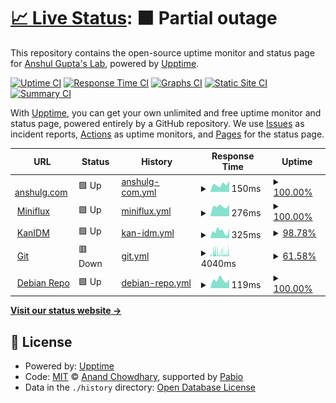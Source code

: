 # [📈 Live Status](https://ansg191-lab.github.io/uptime): <!--live status--> **🟧 Partial outage**

This repository contains the open-source uptime monitor and status page for [Anshul Gupta's Lab](https://anshulg.com), powered by [Upptime](https://github.com/upptime/upptime).

[![Uptime CI](https://github.com/ansg191-lab/uptime/workflows/Uptime%20CI/badge.svg)](https://github.com/ansg191-lab/uptime/actions?query=workflow%3A%22Uptime+CI%22)
[![Response Time CI](https://github.com/ansg191-lab/uptime/workflows/Response%20Time%20CI/badge.svg)](https://github.com/ansg191-lab/uptime/actions?query=workflow%3A%22Response+Time+CI%22)
[![Graphs CI](https://github.com/ansg191-lab/uptime/workflows/Graphs%20CI/badge.svg)](https://github.com/ansg191-lab/uptime/actions?query=workflow%3A%22Graphs+CI%22)
[![Static Site CI](https://github.com/ansg191-lab/uptime/workflows/Static%20Site%20CI/badge.svg)](https://github.com/ansg191-lab/uptime/actions?query=workflow%3A%22Static+Site+CI%22)
[![Summary CI](https://github.com/ansg191-lab/uptime/workflows/Summary%20CI/badge.svg)](https://github.com/ansg191-lab/uptime/actions?query=workflow%3A%22Summary+CI%22)

With [Upptime](https://upptime.js.org), you can get your own unlimited and free uptime monitor and status page, powered entirely by a GitHub repository. We use [Issues](https://github.com/ansg191-lab/uptime/issues) as incident reports, [Actions](https://github.com/ansg191-lab/uptime/actions) as uptime monitors, and [Pages](https://ansg191-lab.github.io/uptime) for the status page.

<!--start: status pages-->
<!-- This summary is generated by Upptime (https://github.com/upptime/upptime) -->
<!-- Do not edit this manually, your changes will be overwritten -->
<!-- prettier-ignore -->
| URL | Status | History | Response Time | Uptime |
| --- | ------ | ------- | ------------- | ------ |
| <img alt="" src="https://icons.duckduckgo.com/ip3/anshulg.com.ico" height="13"> [anshulg.com](https://anshulg.com) | 🟩 Up | [anshulg-com.yml](https://github.com/ansg191-lab/uptime/commits/HEAD/history/anshulg-com.yml) | <details><summary><img alt="Response time graph" src="./graphs/anshulg-com/response-time-week.png" height="20"> 150ms</summary><br><a href="https://status.anshulg.com/history/anshulg-com"><img alt="Response time 207" src="https://img.shields.io/endpoint?url=https%3A%2F%2Fraw.githubusercontent.com%2Fansg191-lab%2Fuptime%2FHEAD%2Fapi%2Fanshulg-com%2Fresponse-time.json"></a><br><a href="https://status.anshulg.com/history/anshulg-com"><img alt="24-hour response time 212" src="https://img.shields.io/endpoint?url=https%3A%2F%2Fraw.githubusercontent.com%2Fansg191-lab%2Fuptime%2FHEAD%2Fapi%2Fanshulg-com%2Fresponse-time-day.json"></a><br><a href="https://status.anshulg.com/history/anshulg-com"><img alt="7-day response time 150" src="https://img.shields.io/endpoint?url=https%3A%2F%2Fraw.githubusercontent.com%2Fansg191-lab%2Fuptime%2FHEAD%2Fapi%2Fanshulg-com%2Fresponse-time-week.json"></a><br><a href="https://status.anshulg.com/history/anshulg-com"><img alt="30-day response time 299" src="https://img.shields.io/endpoint?url=https%3A%2F%2Fraw.githubusercontent.com%2Fansg191-lab%2Fuptime%2FHEAD%2Fapi%2Fanshulg-com%2Fresponse-time-month.json"></a><br><a href="https://status.anshulg.com/history/anshulg-com"><img alt="1-year response time 207" src="https://img.shields.io/endpoint?url=https%3A%2F%2Fraw.githubusercontent.com%2Fansg191-lab%2Fuptime%2FHEAD%2Fapi%2Fanshulg-com%2Fresponse-time-year.json"></a></details> | <details><summary><a href="https://status.anshulg.com/history/anshulg-com">100.00%</a></summary><a href="https://status.anshulg.com/history/anshulg-com"><img alt="All-time uptime 100.00%" src="https://img.shields.io/endpoint?url=https%3A%2F%2Fraw.githubusercontent.com%2Fansg191-lab%2Fuptime%2FHEAD%2Fapi%2Fanshulg-com%2Fuptime.json"></a><br><a href="https://status.anshulg.com/history/anshulg-com"><img alt="24-hour uptime 100.00%" src="https://img.shields.io/endpoint?url=https%3A%2F%2Fraw.githubusercontent.com%2Fansg191-lab%2Fuptime%2FHEAD%2Fapi%2Fanshulg-com%2Fuptime-day.json"></a><br><a href="https://status.anshulg.com/history/anshulg-com"><img alt="7-day uptime 100.00%" src="https://img.shields.io/endpoint?url=https%3A%2F%2Fraw.githubusercontent.com%2Fansg191-lab%2Fuptime%2FHEAD%2Fapi%2Fanshulg-com%2Fuptime-week.json"></a><br><a href="https://status.anshulg.com/history/anshulg-com"><img alt="30-day uptime 100.00%" src="https://img.shields.io/endpoint?url=https%3A%2F%2Fraw.githubusercontent.com%2Fansg191-lab%2Fuptime%2FHEAD%2Fapi%2Fanshulg-com%2Fuptime-month.json"></a><br><a href="https://status.anshulg.com/history/anshulg-com"><img alt="1-year uptime 100.00%" src="https://img.shields.io/endpoint?url=https%3A%2F%2Fraw.githubusercontent.com%2Fansg191-lab%2Fuptime%2FHEAD%2Fapi%2Fanshulg-com%2Fuptime-year.json"></a></details>
| <img alt="" src="https://icons.duckduckgo.com/ip3/miniflux.anshulg.com.ico" height="13"> [Miniflux](https://miniflux.anshulg.com) | 🟩 Up | [miniflux.yml](https://github.com/ansg191-lab/uptime/commits/HEAD/history/miniflux.yml) | <details><summary><img alt="Response time graph" src="./graphs/miniflux/response-time-week.png" height="20"> 276ms</summary><br><a href="https://status.anshulg.com/history/miniflux"><img alt="Response time 568" src="https://img.shields.io/endpoint?url=https%3A%2F%2Fraw.githubusercontent.com%2Fansg191-lab%2Fuptime%2FHEAD%2Fapi%2Fminiflux%2Fresponse-time.json"></a><br><a href="https://status.anshulg.com/history/miniflux"><img alt="24-hour response time 320" src="https://img.shields.io/endpoint?url=https%3A%2F%2Fraw.githubusercontent.com%2Fansg191-lab%2Fuptime%2FHEAD%2Fapi%2Fminiflux%2Fresponse-time-day.json"></a><br><a href="https://status.anshulg.com/history/miniflux"><img alt="7-day response time 276" src="https://img.shields.io/endpoint?url=https%3A%2F%2Fraw.githubusercontent.com%2Fansg191-lab%2Fuptime%2FHEAD%2Fapi%2Fminiflux%2Fresponse-time-week.json"></a><br><a href="https://status.anshulg.com/history/miniflux"><img alt="30-day response time 299" src="https://img.shields.io/endpoint?url=https%3A%2F%2Fraw.githubusercontent.com%2Fansg191-lab%2Fuptime%2FHEAD%2Fapi%2Fminiflux%2Fresponse-time-month.json"></a><br><a href="https://status.anshulg.com/history/miniflux"><img alt="1-year response time 568" src="https://img.shields.io/endpoint?url=https%3A%2F%2Fraw.githubusercontent.com%2Fansg191-lab%2Fuptime%2FHEAD%2Fapi%2Fminiflux%2Fresponse-time-year.json"></a></details> | <details><summary><a href="https://status.anshulg.com/history/miniflux">100.00%</a></summary><a href="https://status.anshulg.com/history/miniflux"><img alt="All-time uptime 99.79%" src="https://img.shields.io/endpoint?url=https%3A%2F%2Fraw.githubusercontent.com%2Fansg191-lab%2Fuptime%2FHEAD%2Fapi%2Fminiflux%2Fuptime.json"></a><br><a href="https://status.anshulg.com/history/miniflux"><img alt="24-hour uptime 100.00%" src="https://img.shields.io/endpoint?url=https%3A%2F%2Fraw.githubusercontent.com%2Fansg191-lab%2Fuptime%2FHEAD%2Fapi%2Fminiflux%2Fuptime-day.json"></a><br><a href="https://status.anshulg.com/history/miniflux"><img alt="7-day uptime 100.00%" src="https://img.shields.io/endpoint?url=https%3A%2F%2Fraw.githubusercontent.com%2Fansg191-lab%2Fuptime%2FHEAD%2Fapi%2Fminiflux%2Fuptime-week.json"></a><br><a href="https://status.anshulg.com/history/miniflux"><img alt="30-day uptime 100.00%" src="https://img.shields.io/endpoint?url=https%3A%2F%2Fraw.githubusercontent.com%2Fansg191-lab%2Fuptime%2FHEAD%2Fapi%2Fminiflux%2Fuptime-month.json"></a><br><a href="https://status.anshulg.com/history/miniflux"><img alt="1-year uptime 99.79%" src="https://img.shields.io/endpoint?url=https%3A%2F%2Fraw.githubusercontent.com%2Fansg191-lab%2Fuptime%2FHEAD%2Fapi%2Fminiflux%2Fuptime-year.json"></a></details>
| <img alt="" src="https://icons.duckduckgo.com/ip3/auth.anshulg.com.ico" height="13"> [KanIDM](https://auth.anshulg.com) | 🟩 Up | [kan-idm.yml](https://github.com/ansg191-lab/uptime/commits/HEAD/history/kan-idm.yml) | <details><summary><img alt="Response time graph" src="./graphs/kan-idm/response-time-week.png" height="20"> 325ms</summary><br><a href="https://status.anshulg.com/history/kan-idm"><img alt="Response time 330" src="https://img.shields.io/endpoint?url=https%3A%2F%2Fraw.githubusercontent.com%2Fansg191-lab%2Fuptime%2FHEAD%2Fapi%2Fkan-idm%2Fresponse-time.json"></a><br><a href="https://status.anshulg.com/history/kan-idm"><img alt="24-hour response time 450" src="https://img.shields.io/endpoint?url=https%3A%2F%2Fraw.githubusercontent.com%2Fansg191-lab%2Fuptime%2FHEAD%2Fapi%2Fkan-idm%2Fresponse-time-day.json"></a><br><a href="https://status.anshulg.com/history/kan-idm"><img alt="7-day response time 325" src="https://img.shields.io/endpoint?url=https%3A%2F%2Fraw.githubusercontent.com%2Fansg191-lab%2Fuptime%2FHEAD%2Fapi%2Fkan-idm%2Fresponse-time-week.json"></a><br><a href="https://status.anshulg.com/history/kan-idm"><img alt="30-day response time 297" src="https://img.shields.io/endpoint?url=https%3A%2F%2Fraw.githubusercontent.com%2Fansg191-lab%2Fuptime%2FHEAD%2Fapi%2Fkan-idm%2Fresponse-time-month.json"></a><br><a href="https://status.anshulg.com/history/kan-idm"><img alt="1-year response time 330" src="https://img.shields.io/endpoint?url=https%3A%2F%2Fraw.githubusercontent.com%2Fansg191-lab%2Fuptime%2FHEAD%2Fapi%2Fkan-idm%2Fresponse-time-year.json"></a></details> | <details><summary><a href="https://status.anshulg.com/history/kan-idm">98.78%</a></summary><a href="https://status.anshulg.com/history/kan-idm"><img alt="All-time uptime 99.88%" src="https://img.shields.io/endpoint?url=https%3A%2F%2Fraw.githubusercontent.com%2Fansg191-lab%2Fuptime%2FHEAD%2Fapi%2Fkan-idm%2Fuptime.json"></a><br><a href="https://status.anshulg.com/history/kan-idm"><img alt="24-hour uptime 100.00%" src="https://img.shields.io/endpoint?url=https%3A%2F%2Fraw.githubusercontent.com%2Fansg191-lab%2Fuptime%2FHEAD%2Fapi%2Fkan-idm%2Fuptime-day.json"></a><br><a href="https://status.anshulg.com/history/kan-idm"><img alt="7-day uptime 98.78%" src="https://img.shields.io/endpoint?url=https%3A%2F%2Fraw.githubusercontent.com%2Fansg191-lab%2Fuptime%2FHEAD%2Fapi%2Fkan-idm%2Fuptime-week.json"></a><br><a href="https://status.anshulg.com/history/kan-idm"><img alt="30-day uptime 99.72%" src="https://img.shields.io/endpoint?url=https%3A%2F%2Fraw.githubusercontent.com%2Fansg191-lab%2Fuptime%2FHEAD%2Fapi%2Fkan-idm%2Fuptime-month.json"></a><br><a href="https://status.anshulg.com/history/kan-idm"><img alt="1-year uptime 99.88%" src="https://img.shields.io/endpoint?url=https%3A%2F%2Fraw.githubusercontent.com%2Fansg191-lab%2Fuptime%2FHEAD%2Fapi%2Fkan-idm%2Fuptime-year.json"></a></details>
| <img alt="" src="https://icons.duckduckgo.com/ip3/git.anshulg.com.ico" height="13"> [Git](https://git.anshulg.com) | 🟥 Down | [git.yml](https://github.com/ansg191-lab/uptime/commits/HEAD/history/git.yml) | <details><summary><img alt="Response time graph" src="./graphs/git/response-time-week.png" height="20"> 4040ms</summary><br><a href="https://status.anshulg.com/history/git"><img alt="Response time 4232" src="https://img.shields.io/endpoint?url=https%3A%2F%2Fraw.githubusercontent.com%2Fansg191-lab%2Fuptime%2FHEAD%2Fapi%2Fgit%2Fresponse-time.json"></a><br><a href="https://status.anshulg.com/history/git"><img alt="24-hour response time 5281" src="https://img.shields.io/endpoint?url=https%3A%2F%2Fraw.githubusercontent.com%2Fansg191-lab%2Fuptime%2FHEAD%2Fapi%2Fgit%2Fresponse-time-day.json"></a><br><a href="https://status.anshulg.com/history/git"><img alt="7-day response time 4040" src="https://img.shields.io/endpoint?url=https%3A%2F%2Fraw.githubusercontent.com%2Fansg191-lab%2Fuptime%2FHEAD%2Fapi%2Fgit%2Fresponse-time-week.json"></a><br><a href="https://status.anshulg.com/history/git"><img alt="30-day response time 4667" src="https://img.shields.io/endpoint?url=https%3A%2F%2Fraw.githubusercontent.com%2Fansg191-lab%2Fuptime%2FHEAD%2Fapi%2Fgit%2Fresponse-time-month.json"></a><br><a href="https://status.anshulg.com/history/git"><img alt="1-year response time 4232" src="https://img.shields.io/endpoint?url=https%3A%2F%2Fraw.githubusercontent.com%2Fansg191-lab%2Fuptime%2FHEAD%2Fapi%2Fgit%2Fresponse-time-year.json"></a></details> | <details><summary><a href="https://status.anshulg.com/history/git">61.58%</a></summary><a href="https://status.anshulg.com/history/git"><img alt="All-time uptime 94.29%" src="https://img.shields.io/endpoint?url=https%3A%2F%2Fraw.githubusercontent.com%2Fansg191-lab%2Fuptime%2FHEAD%2Fapi%2Fgit%2Fuptime.json"></a><br><a href="https://status.anshulg.com/history/git"><img alt="24-hour uptime 64.28%" src="https://img.shields.io/endpoint?url=https%3A%2F%2Fraw.githubusercontent.com%2Fansg191-lab%2Fuptime%2FHEAD%2Fapi%2Fgit%2Fuptime-day.json"></a><br><a href="https://status.anshulg.com/history/git"><img alt="7-day uptime 61.58%" src="https://img.shields.io/endpoint?url=https%3A%2F%2Fraw.githubusercontent.com%2Fansg191-lab%2Fuptime%2FHEAD%2Fapi%2Fgit%2Fuptime-week.json"></a><br><a href="https://status.anshulg.com/history/git"><img alt="30-day uptime 87.12%" src="https://img.shields.io/endpoint?url=https%3A%2F%2Fraw.githubusercontent.com%2Fansg191-lab%2Fuptime%2FHEAD%2Fapi%2Fgit%2Fuptime-month.json"></a><br><a href="https://status.anshulg.com/history/git"><img alt="1-year uptime 94.29%" src="https://img.shields.io/endpoint?url=https%3A%2F%2Fraw.githubusercontent.com%2Fansg191-lab%2Fuptime%2FHEAD%2Fapi%2Fgit%2Fuptime-year.json"></a></details>
| <img alt="" src="https://icons.duckduckgo.com/ip3/apt.anshulg.com.ico" height="13"> [Debian Repo](https://apt.anshulg.com) | 🟩 Up | [debian-repo.yml](https://github.com/ansg191-lab/uptime/commits/HEAD/history/debian-repo.yml) | <details><summary><img alt="Response time graph" src="./graphs/debian-repo/response-time-week.png" height="20"> 119ms</summary><br><a href="https://status.anshulg.com/history/debian-repo"><img alt="Response time 130" src="https://img.shields.io/endpoint?url=https%3A%2F%2Fraw.githubusercontent.com%2Fansg191-lab%2Fuptime%2FHEAD%2Fapi%2Fdebian-repo%2Fresponse-time.json"></a><br><a href="https://status.anshulg.com/history/debian-repo"><img alt="24-hour response time 125" src="https://img.shields.io/endpoint?url=https%3A%2F%2Fraw.githubusercontent.com%2Fansg191-lab%2Fuptime%2FHEAD%2Fapi%2Fdebian-repo%2Fresponse-time-day.json"></a><br><a href="https://status.anshulg.com/history/debian-repo"><img alt="7-day response time 119" src="https://img.shields.io/endpoint?url=https%3A%2F%2Fraw.githubusercontent.com%2Fansg191-lab%2Fuptime%2FHEAD%2Fapi%2Fdebian-repo%2Fresponse-time-week.json"></a><br><a href="https://status.anshulg.com/history/debian-repo"><img alt="30-day response time 126" src="https://img.shields.io/endpoint?url=https%3A%2F%2Fraw.githubusercontent.com%2Fansg191-lab%2Fuptime%2FHEAD%2Fapi%2Fdebian-repo%2Fresponse-time-month.json"></a><br><a href="https://status.anshulg.com/history/debian-repo"><img alt="1-year response time 130" src="https://img.shields.io/endpoint?url=https%3A%2F%2Fraw.githubusercontent.com%2Fansg191-lab%2Fuptime%2FHEAD%2Fapi%2Fdebian-repo%2Fresponse-time-year.json"></a></details> | <details><summary><a href="https://status.anshulg.com/history/debian-repo">100.00%</a></summary><a href="https://status.anshulg.com/history/debian-repo"><img alt="All-time uptime 99.98%" src="https://img.shields.io/endpoint?url=https%3A%2F%2Fraw.githubusercontent.com%2Fansg191-lab%2Fuptime%2FHEAD%2Fapi%2Fdebian-repo%2Fuptime.json"></a><br><a href="https://status.anshulg.com/history/debian-repo"><img alt="24-hour uptime 100.00%" src="https://img.shields.io/endpoint?url=https%3A%2F%2Fraw.githubusercontent.com%2Fansg191-lab%2Fuptime%2FHEAD%2Fapi%2Fdebian-repo%2Fuptime-day.json"></a><br><a href="https://status.anshulg.com/history/debian-repo"><img alt="7-day uptime 100.00%" src="https://img.shields.io/endpoint?url=https%3A%2F%2Fraw.githubusercontent.com%2Fansg191-lab%2Fuptime%2FHEAD%2Fapi%2Fdebian-repo%2Fuptime-week.json"></a><br><a href="https://status.anshulg.com/history/debian-repo"><img alt="30-day uptime 100.00%" src="https://img.shields.io/endpoint?url=https%3A%2F%2Fraw.githubusercontent.com%2Fansg191-lab%2Fuptime%2FHEAD%2Fapi%2Fdebian-repo%2Fuptime-month.json"></a><br><a href="https://status.anshulg.com/history/debian-repo"><img alt="1-year uptime 99.98%" src="https://img.shields.io/endpoint?url=https%3A%2F%2Fraw.githubusercontent.com%2Fansg191-lab%2Fuptime%2FHEAD%2Fapi%2Fdebian-repo%2Fuptime-year.json"></a></details>

<!--end: status pages-->

[**Visit our status website →**](https://ansg191-lab.github.io/uptime)

## 📄 License

- Powered by: [Upptime](https://github.com/upptime/upptime)
- Code: [MIT](./LICENSE) © [Anand Chowdhary](https://anandchowdhary.com), supported by [Pabio](https://pabio.com)
- Data in the `./history` directory: [Open Database License](https://opendatacommons.org/licenses/odbl/1-0/)
